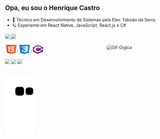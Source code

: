 <h2>Opa, eu sou o Henrique Castro</h2>


- 📘 Técnico em Desenvolvimento de Sistemas pela Etec Taboão da Serra
- 🪐 Experiente em React Native, JavaScript, React.js e C#

<div>
  <a href="https://github.com/Rickkcastro">
  <img height="150em" src="https://github-readme-stats.vercel.app/api?username=Rickkcastro&show_icons=true&theme=tokyonight&include_all_commits=true&count_private=true"/>
  <img height="150em" src="https://github-readme-stats.vercel.app/api/top-langs/?username=Rickkcastro&layout=compact&langs_count=16&theme=tokyonight"/>
</div>

<div style="display: inline_block"><br>
  <img align="center" alt="Gigica-HTML" height="30" width="40" src="https://raw.githubusercontent.com/devicons/devicon/master/icons/html5/html5-original.svg">
  <img align="center" alt="Gigica-CSS" height="30" width="40" src="https://raw.githubusercontent.com/devicons/devicon/master/icons/css3/css3-original.svg">
  <img align="center" alt="Gigica-Csharp" height="30" width="40" src="https://raw.githubusercontent.com/devicons/devicon/master/icons/csharp/csharp-original.svg">
  <img align="right" alt="Gif-Gigica" height="160" width="170" src="https://cdn.discordapp.com/attachments/899060736406466610/1069672244206370897/Design_sem_nome_1.gif">
</div>

<div> <br>
  <a href="https://instagram.com/gi_nevesrodrigues/" target="_blank"><img src="https://img.shields.io/badge/-Instagram-%23E4405F?style=for-the-badge&logo=instagram&logoColor=white" target="_blank"></a>
 <a href="jojoleiteninho17#6784" target="_blank"><img src="https://img.shields.io/badge/Discord-7289DA?style=for-the-badge&logo=discord&logoColor=white" target="_blank"></a> 
  <a href = "giovanna.neves2007@gmail.com"><img src="https://img.shields.io/badge/-Gmail-%23333?style=for-the-badge&logo=gmail&logoColor=white" target="_blank"></a>
  
  #
  
   ![Snake animation](https://github.com/GigicaNves/GigicaNves/blob/output/github-contribution-grid-snake.svg)
  
</div>
